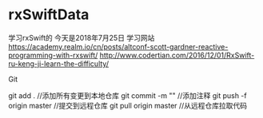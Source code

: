 # rxSwiftData
学习rxSwift的
今天是2018年7月25日
学习网站
https://academy.realm.io/cn/posts/altconf-scott-gardner-reactive-programming-with-rxswift/
http://www.codertian.com/2016/12/01/RxSwift-ru-keng-ji-learn-the-difficulty/

Git

git add . //添加所有变更到本地仓库
git commit -m "" //添加注释
git push -f origin master //提交到远程仓库
git pull origin master //从远程仓库拉取代码

